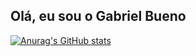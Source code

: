 ## Olá, eu sou o Gabriel Bueno

[![Anurag's GitHub stats](https://github-readme-stats.vercel.app/apibuenin7anuraghazra)](https://github.com/anuraghazra/github-readme-stats)

